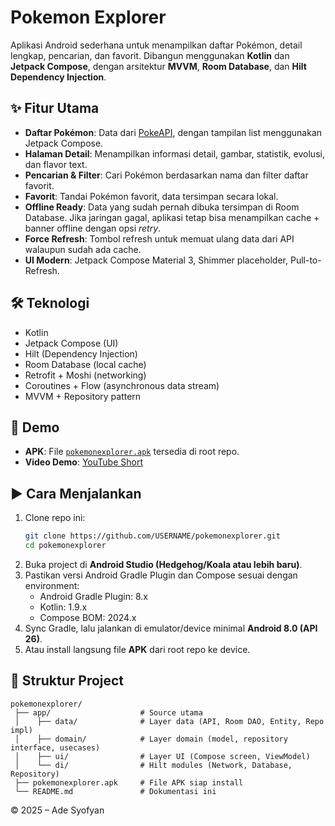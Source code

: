 # Pokemon Explorer

Aplikasi Android sederhana untuk menampilkan daftar Pokémon, detail lengkap, pencarian, dan favorit. Dibangun menggunakan **Kotlin** dan **Jetpack Compose**, dengan arsitektur **MVVM**, **Room Database**, dan **Hilt Dependency Injection**.

## ✨ Fitur Utama

- **Daftar Pokémon**: Data dari [PokeAPI](https://pokeapi.co/), dengan tampilan list menggunakan Jetpack Compose.
- **Halaman Detail**: Menampilkan informasi detail, gambar, statistik, evolusi, dan flavor text.
- **Pencarian & Filter**: Cari Pokémon berdasarkan nama dan filter daftar favorit.
- **Favorit**: Tandai Pokémon favorit, data tersimpan secara lokal.
- **Offline Ready**: Data yang sudah pernah dibuka tersimpan di Room Database. Jika jaringan gagal, aplikasi tetap bisa menampilkan cache + banner offline dengan opsi _retry_.
- **Force Refresh**: Tombol refresh untuk memuat ulang data dari API walaupun sudah ada cache.
- **UI Modern**: Jetpack Compose Material 3, Shimmer placeholder, Pull-to-Refresh.

## 🛠️ Teknologi

- Kotlin
- Jetpack Compose (UI)
- Hilt (Dependency Injection)
- Room Database (local cache)
- Retrofit + Moshi (networking)
- Coroutines + Flow (asynchronous data stream)
- MVVM + Repository pattern

## 📱 Demo

- **APK**: File [`pokemonexplorer.apk`](https://github.com/ade-syofyan/PokemonExplorer/raw/main/pokemonexplorer.apk) tersedia di root repo.
- **Video Demo**: [YouTube Short](https://youtube.com/shorts/Ox_h2I-dJMA?feature=share)

## ▶️ Cara Menjalankan

1. Clone repo ini:
   ```bash
   git clone https://github.com/USERNAME/pokemonexplorer.git
   cd pokemonexplorer
   ```
2. Buka project di **Android Studio (Hedgehog/Koala atau lebih baru)**.
3. Pastikan versi Android Gradle Plugin dan Compose sesuai dengan environment:
   - Android Gradle Plugin: 8.x
   - Kotlin: 1.9.x
   - Compose BOM: 2024.x
4. Sync Gradle, lalu jalankan di emulator/device minimal **Android 8.0 (API 26)**.
5. Atau install langsung file **APK** dari root repo ke device.

## 📂 Struktur Project

```
pokemonexplorer/
 ├── app/                    # Source utama
 │    ├── data/              # Layer data (API, Room DAO, Entity, Repo impl)
 │    ├── domain/            # Layer domain (model, repository interface, usecases)
 │    ├── ui/                # Layer UI (Compose screen, ViewModel)
 │    └── di/                # Hilt modules (Network, Database, Repository)
 ├── pokemonexplorer.apk     # File APK siap install
 └── README.md               # Dokumentasi ini
```

© 2025 – Ade Syofyan
